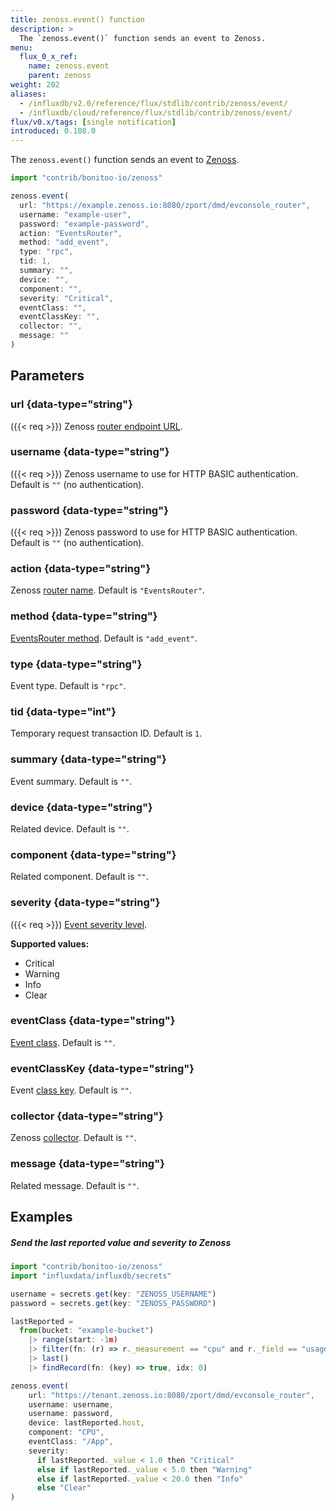 ```yaml
---
title: zenoss.event() function
description: >
  The `zenoss.event()` function sends an event to Zenoss.
menu:
  flux_0_x_ref:
    name: zenoss.event
    parent: zenoss
weight: 202
aliases:
  - /influxdb/v2.0/reference/flux/stdlib/contrib/zenoss/event/
  - /influxdb/cloud/reference/flux/stdlib/contrib/zenoss/event/
flux/v0.x/tags: [single notification]
introduced: 0.108.0
---
```


The `zenoss.event()` function sends an event to [Zenoss](https://www.zenoss.com/).

```js
import "contrib/bonitoo-io/zenoss"

zenoss.event(
  url: "https://example.zenoss.io:8080/zport/dmd/evconsole_router",
  username: "example-user",
  password: "example-password",
  action: "EventsRouter",
  method: "add_event",
  type: "rpc",
  tid: 1,
  summary: "",
  device: "",
  component: "",
  severity: "Critical",
  eventClass: "",
  eventClassKey: "",
  collector: "",
  message: ""
)
```

## Parameters

### url {data-type="string"}
({{< req >}})
Zenoss [router endpoint URL](https://help.zenoss.com/zsd/RM/configuring-resource-manager/enabling-access-to-browser-interfaces/creating-and-changing-public-endpoints).

### username {data-type="string"}
({{< req >}})
Zenoss username to use for HTTP BASIC authentication.
Default is `""` (no authentication).

### password {data-type="string"}
({{< req >}})
Zenoss password to use for HTTP BASIC authentication.
Default is `""` (no authentication).

### action {data-type="string"}
Zenoss [router name](https://help.zenoss.com/dev/collection-zone-and-resource-manager-apis/anatomy-of-an-api-request#AnatomyofanAPIrequest-RouterURL).
Default is `"EventsRouter"`.

### method {data-type="string"}
[EventsRouter method](https://help.zenoss.com/dev/collection-zone-and-resource-manager-apis/codebase/routers/router-reference/eventsrouter).
Default is `"add_event"`.

### type {data-type="string"}
Event type.
Default is `"rpc"`.

### tid {data-type="int"}
Temporary request transaction ID.
Default is `1`.

### summary {data-type="string"}
Event summary.
Default is `""`.

### device {data-type="string"}
Related device.
Default is `""`.

### component {data-type="string"}
Related component.
Default is `""`.

### severity {data-type="string"}
({{< req >}})
[Event severity level](https://help.zenoss.com/zsd/RM/administering-resource-manager/event-management/event-severity-levels).

**Supported values:**

- Critical
- Warning
- Info
- Clear

### eventClass {data-type="string"}
[Event class](https://help.zenoss.com/zsd/RM/administering-resource-manager/event-management/understanding-event-classes).
Default is `""`.

### eventClassKey {data-type="string"}
Event [class key](https://help.zenoss.com/zsd/RM/administering-resource-manager/event-management/event-fields).
Default is `""`.

### collector {data-type="string"}
Zenoss [collector](https://help.zenoss.com/zsd/RM/administering-resource-manager/event-management/event-fields).
Default is `""`.

### message {data-type="string"}
Related message.
Default is `""`.

## Examples

##### Send the last reported value and severity to Zenoss
```js
import "contrib/bonitoo-io/zenoss"
import "influxdata/influxdb/secrets"

username = secrets.get(key: "ZENOSS_USERNAME")
password = secrets.get(key: "ZENOSS_PASSWORD")

lastReported =
  from(bucket: "example-bucket")
    |> range(start: -1m)
    |> filter(fn: (r) => r._measurement == "cpu" and r._field == "usage_idle")
    |> last()
    |> findRecord(fn: (key) => true, idx: 0)

zenoss.event(
    url: "https://tenant.zenoss.io:8080/zport/dmd/evconsole_router",
    username: username,
    username: password,
    device: lastReported.host,
    component: "CPU",
    eventClass: "/App",
    severity:
      if lastReported._value < 1.0 then "Critical"
      else if lastReported._value < 5.0 then "Warning"
      else if lastReported._value < 20.0 then "Info"
      else "Clear"
)
```
